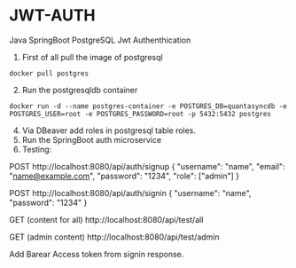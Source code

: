 # JWT-AUTH
Java SpringBoot PostgreSQL Jwt Authenthication

1. First of all pull the image of postgresql
```
docker pull postgres    
```
2. Run the postgresqldb container
```
docker run -d --name postgres-container -e POSTGRES_DB=quantasyncdb -e POSTGRES_USER=root -e POSTGRES_PASSWORD=root -p 5432:5432 postgres
```
4. Via DBeaver add roles in postgresql table roles.
5. Run the SpringBoot auth microservice
6. Testing:
 
POST
http://localhost:8080/api/auth/signup
{
    "username": "name",
    "email": "name@example.com",
    "password": "1234",
    "role": ["admin"]
}

POST
http://localhost:8080/api/auth/signin
{
    "username": "name",
    "password": "1234"
}

GET (content for all)
http://localhost:8080/api/test/all

GET (admin content)
http://localhost:8080/api/test/admin

Add Barear Access token from signin response.


